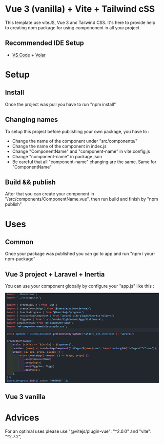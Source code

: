 # Vue 3 (vanilla) + Vite + Tailwind cSS

This template use viteJS, Vue 3 and Tailwind CSS. It's here to provide help to creating npm package for using compononent in all your project.

## Recommended IDE Setup

- [VS Code](https://code.visualstudio.com/) + [Volar](https://marketplace.visualstudio.com/items?itemName=Vue.volar)

# Setup
## Install
Once the project was pull you have to run "npm install"

## Changing names

To setup this project before publishing your own package, you have to :
- Change the name of the component under "src/components/"
- Change the name of the component in index.js
- Change "ComponentName" and "component-name" in vite.config.js
- Change "component-name" in package.json
- Be careful that all "component-name" changing are the same. Same for "ComponentName"

## Build && publish

After that you can create your component in "/src/components/ComponentName.vue", then run build and finish by "npm publish"

# Uses
## Common

Once your package was published you can go to app and run "npm i your-npm-package"

## Vue 3 project + Laravel + Inertia

You can use your component globally by configure your "app.js" like this : 

![alt text](https://github.com/MayerKazui/skl-component-vue-vite-tailwind/blob/master/public/img/InertiaConfig.png?raw=true)

## Vue 3 vanilla

# Advices
For an optimal uses please use "@vitejs/plugin-vue": "^2.0.0" and "vite": "^2.7.2",
